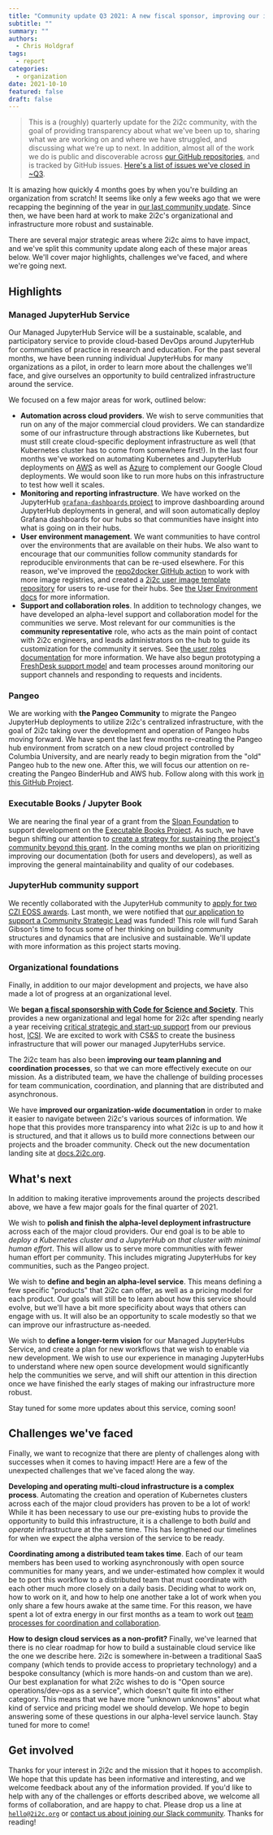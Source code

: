 ```yaml
---
title: "Community update Q3 2021: A new fiscal sponsor, improving our infrastructure, nearing an alpha launch."
subtitle: ""
summary: ""
authors:
  - Chris Holdgraf
tags:
  - report
categories:
  - organization
date: 2021-10-10
featured: false
draft: false
---
```


> This is a (roughly) quarterly update for the 2i2c community, with the goal of providing transparency about what we've been up to, sharing what we are working on and where we have struggled, and discussing what we're up to next. In addition, almost all of the work we do is public and discoverable across [our GitHub repositories](https://github.com/2i2c-org/), and is tracked by GitHub issues. [Here's a list of issues we've closed in ~Q3](https://github.com/search?q=org:2i2c-org+type:issue+is:closed+closed:2021-06-01..2021-10-01+-label:%22type:+team-sync%22+is:issue&type=issues).

It is amazing how quickly 4 months goes by when you're building an organization from scratch! It seems like only a few weeks ago that we were recapping the beginning of the year in [our last community update](../six-month-update). Since then, we have been hard at work to make 2i2c's organizational and infrastructure more robust and sustainable.

There are several major strategic areas where 2i2c aims to have impact, and we've split this community update along each of these major areas below. We'll cover major highlights, challenges we've faced, and where we're going next.

## Highlights

### Managed JupyterHub Service

Our Managed JupyterHub Service will be a sustainable, scalable, and participatory service to provide cloud-based DevOps around JupyterHub for communities of practice in research and education. For the past several months, we have been running individual JupyterHubs for many organizations as a pilot, in order to learn more about the challenges we'll face, and give ourselves an opportunity to build centralized infrastructure around the service.

We focused on a few major areas for work, outlined below:

- **Automation across cloud providers**. We wish to serve communities that run on any of the major commercial cloud providers. We can standardize some of our infrastructure through abstractions like Kubernetes, but must still create cloud-specific deployment infrastructure as well (that Kubernetes cluster has to come from somewhere first!). In the last four months we've worked on automating Kubernetes and JupyterHub deployments on [AWS](https://github.com/2i2c-org/infrastructure/issues/627) as well as [Azure](https://github.com/2i2c-org/infrastructure/issues/512) to complement our Google Cloud deployments. We would soon like to run more hubs on this infrastructure to test how well it scales.
- **Monitoring and reporting infrastructure**. We have worked on the JupyterHub [`grafana-dashboards` project](https://github.com/jupyterhub/grafana-dashboards) to improve dashboarding around JupyterHub deployments in general, and will soon automatically deploy Grafana dashboards for our hubs so that communities have insight into what is going on in their hubs. 
- **User environment management**. We want communities to have control over the environments that are available on their hubs. We also want to encourage that our communities follow community standards for reproducible environments that can be re-used elsewhere. For this reason, we've improved the [repo2docker GitHub action](https://github.com/jupyterhub/repo2docker-action) to work with more image registries, and created a [2i2c user image template repository](https://github.com/2i2c-org/hub-user-image-template) for users to re-use for their hubs. See [the User Environment docs](https://docs.2i2c.org/admin/environment/hub-user-image-template-guide) for more information.
- **Support and collaboration roles**. In addition to technology changes, we have developed an alpha-level support and collaboration model for the communities we serve. Most relevant for our communities is the **community representative** role, who acts as the main point of contact with 2i2c engineers, and leads administrators on the hub to guide its customization for the community it serves. See [the user roles documentation](https://docs.2i2c.org/community-lead/about/shared-responsibility) for more information. We have also begun prototyping a [FreshDesk support model](https://docs.2i2c.org/support) and team processes around monitoring our support channels and responding to requests and incidents.

### Pangeo

We are working with **the Pangeo Community** to migrate the Pangeo JupyterHub deployments to utilize 2i2c's centralized infrastructure, with the goal of 2i2c taking over the development and operation of Pangeo hubs moving forward. We have spent the last few months re-creating the Pangeo hub environment from scratch on a new cloud project controlled by Columbia University, and are nearly ready to begin migration from the "old" Pangeo hub to the new one. After this, we will focus our attention on re-creating the Pangeo BinderHub and AWS hub. Follow along with this work [in this GitHub Project](https://github.com/orgs/2i2c-org/projects/16).

### Executable Books / Jupyter Book

We are nearing the final year of a grant from the [Sloan Foundation](../../../collaborators/sloan/) to support development on the [Executable Books Project](https://executablebooks.org). As such, we have begun shifting our attention to [create a strategy for sustaining the project's community beyond this grant](https://github.com/executablebooks/meta/issues/493). In the coming months we plan on prioritizing improving our documentation (both for users and developers), as well as improving the general maintainability and quality of our codebases.

### JupyterHub community support

We recently collaborated with the JupyterHub community to [apply for two CZI EOSS awards](https://github.com/jupyterhub/team-compass/issues/380). Last month, we were notified that [our application to support a Community Strategic Lead](https://chanzuckerberg.com/eoss/proposals/jupyterhub-community-strategic-lead/) was funded! This role will fund Sarah Gibson's time to focus some of her thinking on building community structures and dynamics that are inclusive and sustainable. We'll update with more information as this project starts moving.

### Organizational foundations

Finally, in addition to our major development and projects, we have also made a lot of progress at an organizational level.

We **began [a fiscal sponsorship with Code for Science and Society](https://2i2c.org/posts/2021/css-announce/)**. This provides a new organizational and legal home for 2i2c after spending nearly a year receiving [critical strategic and start-up support](https://www.icsi.berkeley.edu/icsi/news/2021/08/2i2c-new-chapter) from our previous host, [ICSI](https://www.icsi.berkeley.edu). We are excited to work with CS&S to create the business infrastructure that will power our managed JupyterHubs service.

The 2i2c team has also been **improving our team planning and coordination processes**, so that we can more effectively execute on our mission. As a distributed team, we have the challenge of building processes for team communication, coordination, and planning that are distributed and asynchronous.

We have **improved our organization-wide documentation** in order to make it easier to navigate between 2i2c's various sources of information. We hope that this provides more transparency into what 2i2c is up to and how it is structured, and that it allows us to build more connections between our projects and the broader community. Check out the new documentation landing site at [docs.2i2c.org](https://docs.2i2c.org).

## What's next

In addition to making iterative improvements around the projects described above, we have a few major goals for the final quarter of 2021.

We wish to **polish and finish the alpha-level deployment infrastructure** across each of the major cloud providers. Our end goal is to be able to _deploy a Kubernetes cluster and a JupyterHub on that cluster with minimal human effort_. This will allow us to serve more communities with fewer human effort per community. This includes migrating JupyterHubs for key communities, such as the Pangeo project.

We wish to **define and begin an alpha-level service**. This means defining a few specific "products" that 2i2c can offer, as well as a pricing model for each product. Our goals will still be to learn about how this service should evolve, but we'll have a bit more specificity about ways that others can engage with us. It will also be an opportunity to scale modestly so that we can improve our infrastructure as-needed.

We wish to **define a longer-term vision** for our Managed JupyterHubs Service, and create a plan for new workflows that we wish to enable via new development. We wish to use our experience in managing JupyterHubs to understand where new open source development would significantly help the communities we serve, and will shift our attention in this direction once we have finished the early stages of making our infrastructure more robust.

Stay tuned for some more updates about this service, coming soon!

## Challenges we've faced

Finally, we want to recognize that there are plenty of challenges along with successes when it comes to having impact! Here are a few of the unexpected challenges that we've faced along the way.

**Developing and operating multi-cloud infrastructure is a complex process**. Automating the creation and operation of Kubernetes clusters across each of the major cloud providers has proven to be a lot of work! While it has been necessary to use our pre-existing hubs to provide the opportunity to build this infrastructure, it is a challenge to both *build* and *operate* infrastructure at the same time. This has lengthened our timelines for when we expect the alpha version of the service to be ready.

**Coordinating among a distributed team takes time**. Each of our team members has been used to working asynchronously with open source communities for many years, and we under-estimated how complex it would be to port this workflow to a distributed team that must coordinate with each other much more closely on a daily basis. Deciding what to work on, how to work on it, and how to help one another take a lot of work when you only share a few hours awake at the same time. For this reason, we have spent a lot of extra energy in our first months as a team to work out [team processes for coordination and collaboration](https://compass.2i2c.org/practices/development.html).

**How to design cloud services as a non-profit?** Finally, we've learned that there is no clear roadmap for how to build a sustainable cloud service like the one we describe here. 2i2c is somewhere in-between a traditional SaaS company (which tends to provide access to proprietary technology) and a bespoke consultancy (which is more hands-on and custom than we are). Our best explanation for what 2i2c wishes to do is "Open source operations/dev-ops as a service", which doesn't quite fit into either category. This means that we have more "unknown unknowns" about what kind of service and pricing model we should develop. We hope to begin answering some of these questions in our alpha-level service launch. Stay tuned for more to come!

## Get involved

Thanks for your interest in 2i2c and the mission that it hopes to accomplish.
We hope that this update has been informative and interesting, and we welcome feedback about any of the information provided. If you'd like to help with any of the challenges or efforts described above, we welcome all forms of collaboration, and are happy to chat. Please drop us a line at [`hello@2i2c.org`](mailto:hello@2i2c.org) or [contact us about joining our Slack community](https://2i2c.org/#contact). Thanks for reading!





